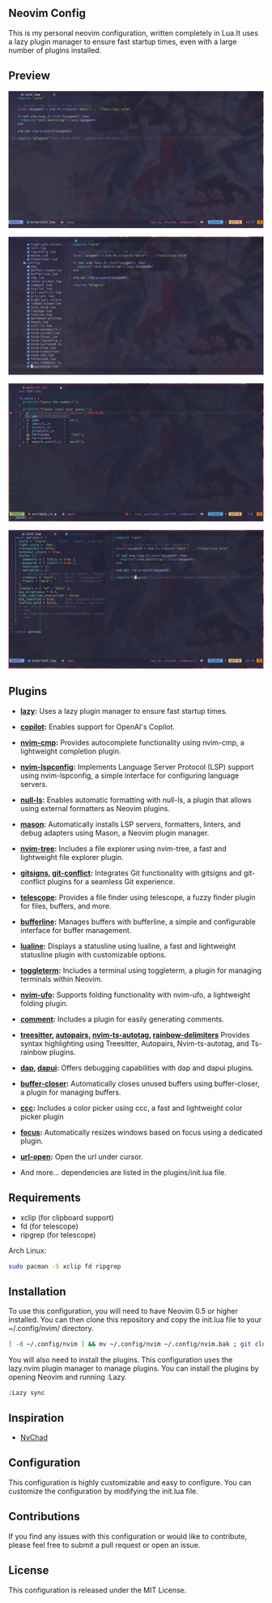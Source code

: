 ## Neovim Config

This is my personal neovim configuration, written completely in Lua.It uses a lazy plugin manager to ensure fast startup times, even with a large number of plugins installed.

## Preview

![preview1](./docs/readme/preview1.png)

![preview2](./docs/readme/preview2.png)

![preview3](./docs/readme/preview3.png)

![preview4](./docs/readme/preview4.png)

## Plugins

- **[lazy](https://github.com/folke/lazy.nvim):** Uses a lazy plugin manager to ensure fast startup times.

- **[copilot](https://github.com/zbirenbaum/copilot.lua):** Enables support for OpenAI's Copilot.

- **[nvim-cmp](https://github.com/hrsh7th/nvim-cmp):** Provides autocomplete functionality using nvim-cmp,
  a lightweight completion plugin.

- **[nvim-lspconfig](https://github.com/neovim/nvim-lspconfig):** Implements Language Server Protocol (LSP)
  support using nvim-lspconfig, a simple interface for configuring language servers.

- **[null-ls](https://github.com/jose-elias-alvarez/null-ls.nvim):** Enables automatic formatting with null-ls,
  a plugin that allows using external formatters as Neovim plugins.

- **[mason](https://github.com/williamboman/mason.nvim):** Automatically installs LSP servers,
  formatters, linters, and debug adapters using Mason, a Neovim plugin manager.

- **[nvim-tree](https://github.com/nvim-tree/nvim-tree.lua):** Includes a file explorer using nvim-tree,
  a fast and lightweight file explorer plugin.

- **[gitsigns](https://github.com/lewis6991/gitsigns.nvim),
  [git-conflict](https://github.com/akinsho/git-conflict.nvim):** Integrates Git functionality
  with gitsigns and git-conflict plugins for a seamless Git experience.

- **[telescope](https://github.com/nvim-telescope/telescope.nvim):** Provides a file finder using telescope,
  a fuzzy finder plugin for files, buffers, and more.

- **[bufferline](https://github.com/akinsho/bufferline.nvim):** Manages buffers with bufferline,
  a simple and configurable interface for buffer management.

- **[lualine](https://github.com/nvim-lualine/lualine.nvim):** Displays a statusline using lualine,
  a fast and lightweight statusline plugin with customizable options.

- **[toggleterm](https://github.com/akinsho/toggleterm.nvim):** Includes a terminal using toggleterm,
  a plugin for managing terminals within Neovim.

- **[nvim-ufo](https://github.com/kevinhwang91/nvim-ufo):** Supports folding functionality with nvim-ufo,
  a lightweight folding plugin.

- **[comment](https://github.com/numToStr/Comment.nvim):** Includes a plugin for easily generating comments.

- **[treesitter](https://github.com/nvim-treesitter/nvim-treesitter),
  [autopairs](https://github.com/windwp/nvim-autopairs),
  [nvim-ts-autotag](https://github.com/windwp/nvim-ts-autotag),
  [rainbow-delimiters](https://github.com/HiPhish/rainbow-delimiters.nvim)** Provides syntax
  highlighting using Treesitter, Autopairs, Nvim-ts-autotag, and Ts-rainbow plugins.

- **[dap](https://github.com/mfussenegger/nvim-dap), [dapui](https://github.com/rcarriga/nvim-dap-ui):**
  Offers debugging capabilities with dap and dapui plugins.

- **[buffer-closer](https://github.com/sontungexpt/buffer-closer):** Automatically closes
  unused buffers using buffer-closer, a plugin for managing buffers.

- **[ccc](https://github.com/uga-rosa/ccc.nvim):** Includes a color picker using ccc,
  a fast and lightweight color picker plugin

- **[focus](https://github.com/sontungexpt/focus.nvim):** Automatically resizes windows
  based on focus using a dedicated plugin.

- **[url-open](https://github.com/sontungexpt/url-open):** Open the url under cursor.

- And more... dependencies are listed in the plugins/init.lua file.

## Requirements

- xclip (for clipboard support)
- fd (for telescope)
- ripgrep (for telescope)

Arch Linux:

```bash
sudo pacman -S xclip fd ripgrep
```

## Installation

To use this configuration, you will need to have Neovim 0.5 or higher installed. You can then clone this repository and copy the init.lua file to your ~/.config/nvim/ directory.

```bash
[ -d ~/.config/nvim ] && mv ~/.config/nvim ~/.config/nvim.bak ; git clone https://github.com/sontungexpt/neovim-config.git ~/.config/nvim
```

You will also need to install the plugins. This configuration uses the lazy.nvim plugin manager to manage plugins. You can install the plugins by opening Neovim and running :Lazy.

```vim
:Lazy sync
```

## Inspiration

- [NvChad](https://github.com/NvChad/NvChad)

## Configuration

This configuration is highly customizable and easy to configure. You can customize the configuration by modifying the init.lua file.

## Contributions

If you find any issues with this configuration or would like to contribute, please feel free to submit a pull request or open an issue.

## License

This configuration is released under the MIT License.
